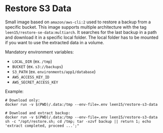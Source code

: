 # Restore S3 Data

Small image based on `amazon/aws-cli:2` used to restore a backup from a specific bucket.
This image supports multiple architecture with the tag `leen15/restore-se-data:multiarch`.
It searches for the last backup in a path and download it in a specific local folder.
The local folder has to be mounted if you want to use the extracted data in a volume.

Mandatory environment variables:

- `LOCAL_DIR` (ex. `/tmp`)
- `BUCKET` (ex. `s3://backups`)
- `S3_PATH` (ex. `environments/app1/database`)
- `AWS_ACCESS_KEY_ID`
- `AWS_SECRET_ACCESS_KEY`

Example:
```
# Download only:
docker run -v $(PWD)/.data:/tmp --env-file=.env leen15/restore-s3-data

# Download and extract backup:
docker run -v $(PWD)/.data:/tmp --env-file=.env leen15/restore-s3-data sh -c "/opt/restore.sh; cd /tmp; tar -xzvf backup || return 1; echo 'extract completed, proceed ...';"
```
